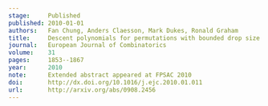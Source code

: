```yaml
---
stage:     Published
published: 2010-01-01
authors:   Fan Chung, Anders Claesson, Mark Dukes, Ronald Graham
title:     Descent polynomials for permutations with bounded drop size
journal:   European Journal of Combinatorics
volume:    31
pages:     1853--1867
year:      2010
note:      Extended abstract appeared at FPSAC 2010
doi:       http://dx.doi.org/10.1016/j.ejc.2010.01.011
url:       http://arxiv.org/abs/0908.2456
---
```

